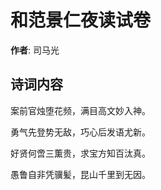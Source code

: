 # 和范景仁夜读试卷

**作者**: 司马光

## 诗词内容

案前官烛堕花频，满目高文妙入神。

勇气先登势无敌，巧心后发语尤新。

好贤何啻三薫贵，求宝方知百汰真。

愚鲁自非凭骥髪，昆山千里到无因。

